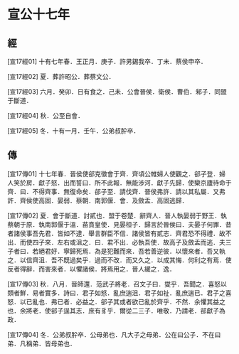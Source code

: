 # 宣公十七年

## 經 <a name="07Xuan17Jing"></a>

<a name="07Xuan17Jing01">[宣17經01]</a> 十有七年春．王正月．庚子．許男錫我卒．丁未．蔡侯申卒．

<a name="07Xuan17Jing02">[宣17經02]</a> 夏．葬許昭公．葬蔡文公．

<a name="07Xuan17Jing03">[宣17經03]</a> 六月．癸卯．日有食之．己未．公會晉侯．衛侯．曹伯．邾子．同盟于斷道．

<a name="07Xuan17Jing04">[宣17經04]</a> 秋．公至自會．

<a name="07Xuan17Jing05">[宣17經05]</a> 冬．十有一月．壬午．公弟叔肸卒．

## 傳 <a name="07Xuan17Zhuan"></a>

<a name="07Xuan17Zhuan01">[宣17傳01]</a> 十七年春．晉侯使郤克徵會于齊．齊頃公帷婦人使觀之．郤子登．婦人笑於房．獻子怒．出而誓曰．所不此報．無能涉河．獻子先歸．使欒京廬待命于齊．曰．不得齊事．無復命矣．郤子至．請伐齊．晉侯弗許．請以其私屬．又弗許．齊侯使高固．晏弱．蔡朝．南郭偃．會．及斂盂．高固逃歸．

<a name="07Xuan17Zhuan02">[宣17傳02]</a> 夏．會于斷道．討貳也．盟于卷楚．辭齊人．晉人執晏弱于野王．執蔡朝于原．執南郭偃于溫．苗賁皇使．見晏桓子．歸言於晉侯曰．夫晏子何罪．昔者諸侯事吾先君．皆如不逮．舉言群臣不信．諸侯皆有貳志．齊君恐不得禮．故不出．而使四子來．左右或沮之．曰．君不出．必執吾使．故高子及斂盂而逃．夫三子者曰．若絕君好．寧歸死焉．為是犯難而來．吾若善逆彼．以懷來者．吾又執之．以信齊沮．吾不既過矣乎．過而不改．而又久之．以成其悔．何利之有焉．使反者得辭．而害來者．以懼諸侯．將焉用之．晉人緩之．逸．

<a name="07Xuan17Zhuan03">[宣17傳03]</a> 秋．八月．晉師還．范武子將老．召文子曰．燮乎．吾聞之．喜怒以類者鮮．易者實多．詩曰．君子如怒．亂庶遄沮．君子如祉．亂庶遄已．君子之喜怒．以已亂也．弗已者．必益之．郤子其或者欲已亂於齊乎．不然．余懼其益之也．余將老．使郤子逞其志．庶有豸乎．爾從二三子．唯敬．乃請老．郤獻子為政．

<a name="07Xuan17Zhuan04">[宣17傳04]</a> 冬．公弟叔肸卒．公母弟也．凡大子之母弟．公在曰公子．不在曰弟．凡稱弟．皆母弟也．


